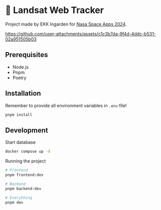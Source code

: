 # 🚀 Landsat Web Tracker

Project made by EKK Ingarden for [Nasa Space Apps 2024](https://www.spaceappschallenge.org/).

https://github.com/user-attachments/assets/c1c3b7da-9f4d-4ddc-b531-02a951505b03


## Prerequisites
- Node.js
- Pnpm
- Poetry

## Installation
Remember to provide all environment variables in `.env` file!
```bash
pnpm install
```

## Development
Start database
```bash
docker compose up -d
```
Running the project
```bash
# Frontend
pnpm frontend:dev

# Backend
pnpm backend:dev

# Everything
pnpm dev
```